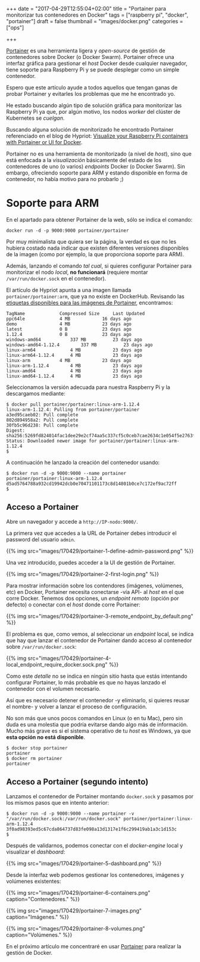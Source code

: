 +++
date = "2017-04-29T12:55:04+02:00"
title = "Portainer para monitorizar tus contenedores en Docker"
tags = ["raspberry pi", "docker", "portainer"]
draft = false
thumbnail = "images/docker.png"
categories = ["ops"]

+++

[Portainer](http://portainer.io/) es una herramienta ligera y _open-source_ de gestión de contenedores sobre Docker (o Docker Swarm). Portainer ofrece una interfaz gráfica para gestionar el _host_ Docker desde cualquier navegador, tiene soporte para Raspberry Pi y se puede desplegar como un simple contenedor.

Espero que este artículo ayude a todos aquellos que tengan ganas de probar Portainer y evitarles los problemas que me he encontrado yo.

<!--more-->

He estado buscando algún tipo de solución gráfica para monitorizar las Raspberry Pi ya que, por algún motivo, los nodos _worker_ del clúster de Kubernetes se _cuelgan_.

Buscando alguna solución de monitorizado he encontrado Portainer referenciado en el blog de Hypriot: [Visualize your Raspberry Pi containers with Portainer or UI for Docker](https://blog.hypriot.com/post/new-docker-ui-portainer/).	 

Portainer no es una herramienta de monitorizado (a nivel de _host_), sino que está enfocada a la _visualización_ básicamente del estado de los contenedores de uno (o varios) _endpoints_ Docker (o Docker Swarm). Sin embargo, ofreciendo soporte para ARM y estando disponible en forma de contenedor, no había motivo para no probarlo ;)

# Soporte para ARM

En el apartado para obtener Portainer de la web, sólo se indica el comando:

```shell
docker run -d -p 9000:9000 portainer/portainer
```

Por muy minimalista que quiera ser la página, la verdad es que no les hubiera costado nada indicar que existen diferentes versiones disponibles de la imagen (como por ejemplo, la que proporciona soporte para ARM).

Además, lanzando el comando _tal cual_, si quieres configurar Portainer para monitorizar el nodo _local_, **no funcionará** (requiere montar `/var/run/docker.sock` en el contenedor).

El artículo de Hypriot apunta a una imagen llamada `portainer/portainer:arm`, que ya no existe en DockerHub. Revisando las [etiquetas disponibles para las imágenes de Portainer](https://hub.docker.com/r/portainer/portainer/tags/), encontramos:

```shell
TagName				Compressed Size 	Last Updated 
ppc64le				4 MB			16 days ago
demo				4 MB			23 days ago
latest				0 B 			23 days ago
1.12.4				0 B 			23 days ago
windows-amd64 			337 MB			23 days ago
windows-amd64-1.12.4	 	337 MB			23 days ago
linux-arm64 			4 MB			23 days ago
linux-arm64-1.12.4 		4 MB			23 days ago
linux-arm 			4 MB			23 days ago
linux-arm-1.12.4 		4 MB			23 days ago
linux-amd64 			4 MB			23 days ago
linux-amd64-1.12.4 		4 MB			23 days ago
```

Seleccionamos la versión adecuada para nuestra Raspberry Pi y la descargamos mediante:

```shell
$ docker pull portainer/portainer:linux-arm-1.12.4
linux-arm-1.12.4: Pulling from portainer/portainer
a3ed95caeb02: Pull complete
802d894958a2: Pull complete
30fb5c96d238: Pull complete
Digest: sha256:5269fd824014fac1dee29e2cf74aa5c337cf5c0ceb7cae2634c1e054f5e2763f
Status: Downloaded newer image for portainer/portainer:linux-arm-1.12.4
$
```

A continuación he lanzado la creación del contenedor usando:

```shell
$ docker run -d -p 9000:9000 --name portainer portainer/portainer:linux-arm-1.12.4
d5ad5764788a932cd19942dcb0e70471101173c8d14801b0ce7c172ef9ac72ff
$
```

## Acceso a Portainer

Abre un navegador y accede a `http://IP-nodo:9000/`.

La primera vez que accedes a la URL de Portainer debes introducir el password del usuario `admin`.

{{% img src="images/170429/portainer-1-define-admin-password.png" %}}

Una vez introducido, puedes acceder a la UI de gestión de Portainer.

{{% img src="images/170429/portainer-2-first-login.png" %}}

Para mostrar información sobre los contendores (imágenes, volúmenes, etc) en Docker, Portainer necesita conectarse -vía API- al _host_ en el que corre Docker. Tenemos dos opciones, un _endpoint remoto_ (opción por defecto) o conectar con el _host_ donde corre Portainer:

{{% img src="images/170429/portainer-3-remote_endpoint_by_default.png" %}}

El problema es que, como vemos, al seleccionar un _endpoint_ local, se indica que hay que lanzar el contenedor de Portainer dando acceso al contenedor sobre `/var/run/docker.sock`:

{{% img src="images/170429/portainer-4-local_endpoint_require_docker.sock.png" %}}

Como este _detalle_ no se indica en ningún sitio hasta que estás intentando configurar Portainer, lo más probable es que no hayas lanzado el contenedor con el volumen necesario.

Así que es necesario detener el contenedor -y eliminarlo, si quieres reusar el nombre- y volver a lanzar el proceso de configuración.

No son más que unos pocos comandos en Linux (o en tu Mac), pero sin duda es una molestia que podría evitarse dando algo más de información. Mucho más grave es si el sistema operativo de tu _host_ es Windows, ya que **esta opción no está disponible**.

```shell
$ docker stop portainer
portainer
$ docker rm portainer
portainer
```

## Acceso a Portainer (segundo intento)

Lanzamos el contenedor de Portainer montando `docker.sock` y pasamos por los mismos pasos que en intento anterior:

```shell
$ docker run -d -p 9000:9000 --name portainer -v "/var/run/docker.sock:/var/run/docker.sock" portainer/portainer:linux-arm-1.12.4
3f0ad98393ed5c67cda864737d83fe098a13d1317e1f6c299419ab1a3c1d153c
$
```

Después de validarnos, podemos conectar con el _docker-engine_ local y visualizar el _dashboard_:

{{% img src="images/170429/portainer-5-dashboard.png" %}}

Desde la interfaz web podemos gestionar los contenedores, imágenes y volúmenes existentes:

{{% img src="images/170429/portainer-6-containers.png" caption="Contenedores." %}}

{{% img src="images/170429/portainer-7-images.png" caption="Imágenes." %}}

{{% img src="images/170429/portainer-8-volumes.png" caption="Volúmenes." %}}

En el próximo artículo me concentraré en usar [Portainer](/tags/portainer/) para realizar la gestión de Docker. 